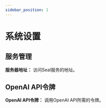 ```yaml
---
sidebar_position: 1
---
```


# 系统设置

## 服务管理

**服务器地址：** 访问Seal服务的地址。

## OpenAI API令牌

**OpenAI API令牌：** 调用OpenAI API所需的令牌。

